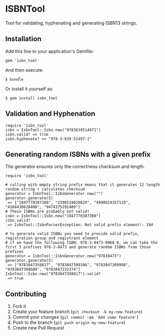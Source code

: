 # ISBNTool

Tool for validating, hyphenating and generating ISBN13 strings. 

## Installation

Add this line to your application's Gemfile:

    gem 'isbn_tool'

And then execute:

    $ bundle

Or install it yourself as:

    $ gem install isbn_tool

## Validation and Hyphenation

    require 'isbn_tool'
    isbn = IsbnTool::Isbn.new("9783639514971") 
    isbn.valid? => true
    isbn.hyphenate? => "978-3-639-51497-1"

## Generating random ISBNs with a given prefix
The generator ensures only the correctness checksum and length.

    require 'isbn_tool'
    
    # calling with empty string prefix means that it generates 12 length random string + calculates checksum
    generator = IsbnTool::IsbnGenerator.new("") 
    generator.generate(5)
     => ["1947770387308", "2396519020829", "4998014357110", "4166430628408", "9474375291409"]
    # These ISBNs are probably not valid!
    isbn = IsbnTool::Isbn.new("1947770387308")
    isbn.valid?
     => IsbnTool::IsbnParserException: Not valid prefix element!: 194

    # to generate valid ISBNs you need to provide valid prefix, registration group and registrant element
    # if we have the following ISBN: 978-3-8473-9068-8, we can take the first 3 prefixes 978-3-8473 and generate random ISBNs from those prefixes
    generator = IsbnTool::IsbnGenerator.new("97838473")
    generator.generate(5)
     => ["9783847358817", "9783847399346", "9783847369998", "9783847398608", "9783847332374"]
    IsbnTool::Isbn.new("9783847358817").valid?
     => true

## Contributing

1. Fork it
2. Create your feature branch (`git checkout -b my-new-feature`)
3. Commit your changes (`git commit -am 'Add some feature'`)
4. Push to the branch (`git push origin my-new-feature`)
5. Create new Pull Request
